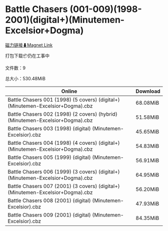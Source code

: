 # Battle Chasers (001-009)(1998-2001)(digital+)(Minutemen-Excelsior+Dogma)

[磁力链接⬇Magnet Link](magnet:?xt=urn:btih:8fa911709e427f93f3f4dcdf8a9d0601302277f7&dn=Battle%20Chasers%20%28001-009%29%281998-2001%29%28digital%2B%29%28Minutemen-Excelsior%2BDogma%29)

打包下载📦仍在工事中

文件数：9

总大小：530.48MiB

Online | Download
--- | ---
Battle Chasers 001 (1998) (5 covers) (digital+) (Minutemen-Excelsior+Dogma).cbz | 68.08MiB
Battle Chasers 002 (1998) (2 covers) (hybrid) (Minutemen-Excelsior+Dogma).cbz | 51.58MiB
Battle Chasers 003 (1998) (digital) (Minutemen-Excelsior).cbz | 45.65MiB
Battle Chasers 004 (1998) (4 covers) (digital+) (Minutemen-Excelsior+Dogma).cbz | 54.83MiB
Battle Chasers 005 (1999) (digital) (Minutemen-Excelsior).cbz | 56.91MiB
Battle Chasers 006 (1999) (3 covers) (digital+) (Minutemen-Excelsior+Dogma).cbz | 64.95MiB
Battle Chasers 007 (2001) (3 covers) (digital+) (Minutemen-Excelsior+Dogma).cbz | 56.20MiB
Battle Chasers 008 (2001) (digital) (Minutemen-Excelsior).cbz | 47.93MiB
Battle Chasers 009 (2001) (digital) (Minutemen-Excelsior).cbz | 84.35MiB